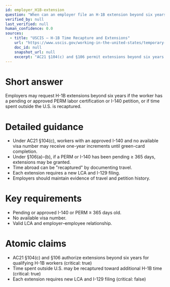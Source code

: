 ```yaml
---
id: employer_H1B-extension
question: "When can an employer file an H-1B extension beyond six years?"
verified_by: null
last_verified: null
human_confidence: 0.0
sources:
  - title: "USCIS – H-1B Time Recapture and Extensions"
    url: "https://www.uscis.gov/working-in-the-united-states/temporary-workers/h-1b-time-recapture-and-extension"
    doc_id: null
    snapshot_url: null
    excerpt: "AC21 §104(c) and §106 permit extensions beyond six years for certain green-card beneficiaries."
---
```


# Short answer
Employers may request H-1B extensions beyond six years if the worker has a pending or approved PERM labor certification or I-140 petition, or if time spent outside the U.S. is recaptured.

# Detailed guidance
- Under AC21 §104(c), workers with an approved I-140 and no available visa number may receive one-year increments until green-card completion.
- Under §106(a)–(b), if a PERM or I-140 has been pending ≥ 365 days, extensions may be granted.
- Time abroad can be "recaptured" by documenting travel.
- Each extension requires a new LCA and I-129 filing.
- Employers should maintain evidence of travel and petition history.

# Key requirements
- Pending or approved I-140 or PERM ≥ 365 days old.  
- No available visa number.  
- Valid LCA and employer–employee relationship.

# Atomic claims
- AC21 §104(c) and §106 authorize extensions beyond six years for qualifying H-1B workers (critical: true)
- Time spent outside U.S. may be recaptured toward additional H-1B time (critical: true)
- Each extension requires new LCA and I-129 filing (critical: false)

